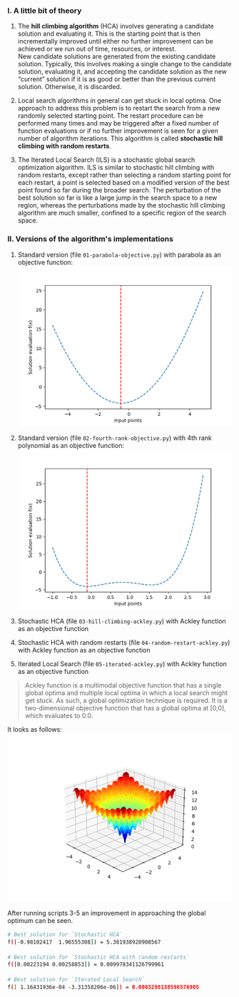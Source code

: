 
### I. A little bit of theory  
1. The **hill climbing algorithm** (HCA) involves generating a candidate solution and evaluating it. 
This is the starting point that is then incrementally improved until either no further improvement can be achieved or we run out of time, 
resources, or interest.  
New candidate solutions are generated from the existing candidate solution. 
Typically, this involves making a single change to the candidate solution, 
evaluating it, and accepting the candidate solution as the new “current” solution if it is as good or better than the previous current solution. 
Otherwise, it is discarded.  

2. Local search algorithms in general can get stuck in local optima. 
One approach to address this problem is to restart the search from a new randomly selected starting point. 
The restart procedure can be performed many times and may be triggered after a fixed number of function evaluations or if no further improvement is seen
for a given number of algorithm iterations. This algorithm is called **stochastic hill climbing with random restarts**.

3. The Iterated Local Search (ILS) is a stochastic global search optimization algorithm. 
ILS is similar to stochastic hill climbing with random restarts, except
rather than selecting a random starting point for each restart, a point is selected based on a
modified version of the best point found so far during the broader search. 
The perturbation of the best solution so far is like a large jump in the search space to a new region, whereas the
perturbations made by the stochastic hill climbing algorithm are much smaller, confined to a
specific region of the search space.

### II. Versions of the algorithm's implementations
1. Standard version (file `01-parabola-objective.py`) with parabola as an objective function:  
![parabola](figures/01-parabola-objective.png)  

2. Standard version (file `02-fourth-rank-objective.py`) with 4th rank polynomial as an objective function:
![polynomial](figures/02-polynomial-objective.png)  

3. Stochastic HCA (file `03-hill-climbing-ackley.py`) with Ackley function as an objective function

4. Stochastic HCA with random restarts (file `04-random-restart-ackley.py`) with Ackley function as an objective function

5. Iterated Local Search (file `05-iterated-ackley.py`) with Ackley function as an objective function

> Ackley function is a multimodal objective function
that has a single global optima and multiple local optima in which a local search might get
stuck. 
As such, a global optimization technique is required. It is a two-dimensional objective
function that has a global optima at [0,0], which evaluates to 0.0.  


It looks as follows:  
![Ackley](../figures/Ackley_function.png)

After running scripts 3-5 an improvement in approaching the global optimum can be seen. 
```bash
# Best solution for `Stochastic HCA`
f([-0.98102417  1.96555308]) = 5.381938920908567

# Best solution for `Stochastic HCA with random restarts`
f([0.00223194 0.00258853]) = 0.009978341126799961

# Best solution for `Iterated Local Search`
f([ 1.16431936e-04 -3.31358206e-06]) = 0.0003298138596576905
```
